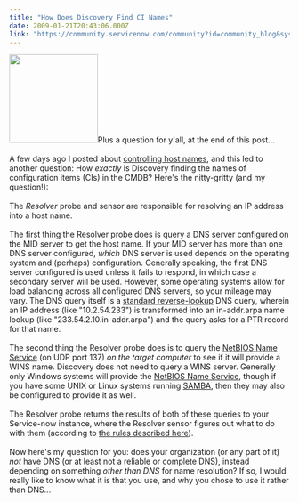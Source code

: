 ```yaml
---
title: "How Does Discovery Find CI Names"
date: 2009-01-21T20:43:06.000Z
link: "https://community.servicenow.com/community?id=community_blog&sys_id=af4ea6addbd0dbc01dcaf3231f9619b8"
---
```

<p><img  alt="" class="jive-image" src="4b612bb1db5c9f04e9737a9e0f961976.iix" style="width: auto; height: 159px;" />Plus a question for y'all, at the end of this post...<br /><br />A few days ago I posted about <a title="lightlyLoony/blog/2009/1/19/1956" href="/community?id=community_blog&sys_id=479d6e69dbd0dbc01dcaf3231f9619d7">controlling host names</a>, and this led to another question: How <i>exactly</i> is Discovery finding the names of configuration items (CIs) in the CMDB? Here's the nitty-gritty (and my question!):<!--break--><br /><br />The <i>Resolver</i> probe and sensor are responsible for resolving an IP address into a host name. <br /><br />The first thing the Resolver probe does is query a DNS server configured on the MID server to get the host name. If your MID server has more than one DNS server configured, <i>which</i> DNS server is used depends on the operating system and (perhaps) configuration. Generally speaking, the first DNS server configured is used unless it fails to respond, in which case a secondary server will be used. However, some operating systems allow for load balancing across all configured DNS servers, so your mileage may vary. The DNS query itself is a <a title=".wikipedia.org/wiki/Reverse_DNS_lookup" href="http://en.wikipedia.org/wiki/Reverse_DNS_lookup">standard reverse-lookup</a> DNS query, wherein an IP address (like "10.2.54.233") is transformed into an in-addr.arpa name lookup (like "233.54.2.10.in-addr.arpa") and the query asks for a PTR record for that name.<br /><br />The second thing the Resolver probe does is to query the <a title=".wikipedia.org/wiki/NetBIOS_Name_Service#Name_service" href="http://en.wikipedia.org/wiki/NetBIOS_Name_Service#Name_service">NetBIOS Name Service</a> (on UDP port 137) <i>on the target computer</i> to see if it will provide a WINS name. Discovery does not need to query a WINS server. Generally only Windows systems will provide the <a title=".wikipedia.org/wiki/NetBIOS_over_TCP/IP#Name_service" href="http://en.wikipedia.org/wiki/NetBIOS_over_TCP/IP#Name_service">NetBIOS Name Service</a>, though if you have some UNIX or Linux systems running <a title="3.samba.org/samba/" href="http://us3.samba.org/samba/">SAMBA</a>, then they may also be configured to provide it as well.<br /><br />The Resolver probe returns the results of both of these queries to your Service-now instance, where the Resolver sensor figures out what to do with them (according to <a title="lightlyLoony/blog/2009/1/19/1956" href="/community?id=community_blog&sys_id=479d6e69dbd0dbc01dcaf3231f9619d7">the rules described here</a>).<br /><br />Now here's my question for you: does your organization (or any part of it) <i>not</i> have DNS (or at least not a reliable or complete DNS), instead depending on something <i>other than DNS</i> for name resolution? If so, I would really like to know what it is that you use, and why you chose to use it rather than DNS...</p>